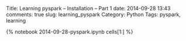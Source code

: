 Title: Learning pyspark – Installation – Part 1
date:  2014-09-28 13:43
comments: true
slug: learning_pyspark
Category: Python
Tags: pyspark, learning

{% notebook 2014-09-28-pyspark.ipynb cells[1:] %}

<script src="//z-na.amazon-adsystem.com/widgets/onejs?MarketPlace=US&adInstanceId=c4ca54df-6d53-4362-92c0-13cb9977639e"></script>

